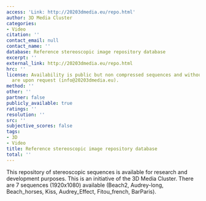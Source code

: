 ```yaml
---
access: 'Link: http://20203dmedia.eu/repo.html'
author: 3D Media Cluster
categories:
- Video
citation: ''
contact_email: null
contact_name: ''
database: Reference stereoscopic image repository database
excerpt: ''
external_link: http://20203dmedia.eu/repo.html
hrc: ''
license: Availability is public but non compressed sequences and without identifier
  are upon request (info@20203dmedia.eu).
method: ''
other: ''
partner: false
publicly_available: true
ratings: ''
resolution: ''
src: ''
subjective_scores: false
tags:
- 3D
- Video
title: Reference stereoscopic image repository database
total: ''
---
```


This repository of stereoscopic sequences is available for research and development purposes. This is an initiative of the 3D Media Cluster. There are 7 sequences (1920x1080) available (Beach2, Audrey-long, Beach_horses, Kiss, Audrey_Effect, Fitou_french, BarParis).